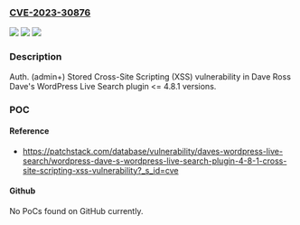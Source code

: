 ### [CVE-2023-30876](https://cve.mitre.org/cgi-bin/cvename.cgi?name=CVE-2023-30876)
![](https://img.shields.io/static/v1?label=Product&message=Dave's%20WordPress%20Live%20Search&color=blue)
![](https://img.shields.io/static/v1?label=Version&message=n%2Fa%3C%3D%204.8.1%20&color=brighgreen)
![](https://img.shields.io/static/v1?label=Vulnerability&message=CWE-79%20Improper%20Neutralization%20of%20Input%20During%20Web%20Page%20Generation%20('Cross-site%20Scripting')&color=brighgreen)

### Description

Auth. (admin+) Stored Cross-Site Scripting (XSS) vulnerability in Dave Ross Dave's WordPress Live Search plugin <= 4.8.1 versions.

### POC

#### Reference
- https://patchstack.com/database/vulnerability/daves-wordpress-live-search/wordpress-dave-s-wordpress-live-search-plugin-4-8-1-cross-site-scripting-xss-vulnerability?_s_id=cve

#### Github
No PoCs found on GitHub currently.

